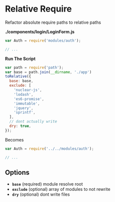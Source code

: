 Relative Require
===

Refactor absolute require paths to relative paths

**./components/login/LoginForm.js**

```js
var Auth = require('modules/auth');

// ...
```

**Run The Script**

```js
var path = require('path');
var base = path.join(__dirname, './app')
toRelative({
  base: base,
  exclude: [
    'nuclear-js',
    'lodash',
    'es6-promise',
    'immutable',
    'jquery',
    'sprintf',
  ],
  // dont actually write
  dry: true,
});
```

Becomes

```js
var Auth = require('../../modules/auth');

// ...
```

## Options

- **`base`** (required) module resolve root
- **`exclude`** (optional) array of modules to not rewrite
- **`dry`** (optional) dont write files
